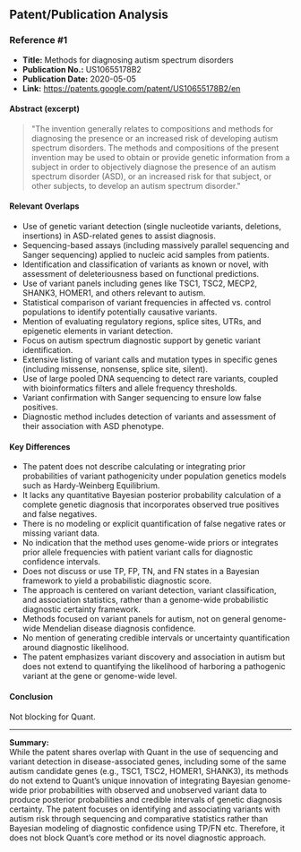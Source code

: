 ## Patent/Publication Analysis

### Reference #1

- **Title:** Methods for diagnosing autism spectrum disorders
- **Publication No.:** US10655178B2
- **Publication Date:** 2020-05-05
- **Link:** https://patents.google.com/patent/US10655178B2/en

#### Abstract (excerpt)

> "The invention generally relates to compositions and methods for diagnosing the presence or an increased risk of developing autism spectrum disorders. The methods and compositions of the present invention may be used to obtain or provide genetic information from a subject in order to objectively diagnose the presence of an autism spectrum disorder (ASD), or an increased risk for that subject, or other subjects, to develop an autism spectrum disorder."

#### Relevant Overlaps

- Use of genetic variant detection (single nucleotide variants, deletions, insertions) in ASD-related genes to assist diagnosis.
- Sequencing-based assays (including massively parallel sequencing and Sanger sequencing) applied to nucleic acid samples from patients.
- Identification and classification of variants as known or novel, with assessment of deleteriousness based on functional predictions.
- Use of variant panels including genes like TSC1, TSC2, MECP2, SHANK3, HOMER1, and others relevant to autism.
- Statistical comparison of variant frequencies in affected vs. control populations to identify potentially causative variants.
- Mention of evaluating regulatory regions, splice sites, UTRs, and epigenetic elements in variant detection.
- Focus on autism spectrum diagnostic support by genetic variant identification.
- Extensive listing of variant calls and mutation types in specific genes (including missense, nonsense, splice site, silent).
- Use of large pooled DNA sequencing to detect rare variants, coupled with bioinformatics filters and allele frequency thresholds.
- Variant confirmation with Sanger sequencing to ensure low false positives.
- Diagnostic method includes detection of variants and assessment of their association with ASD phenotype.

#### Key Differences

- The patent does not describe calculating or integrating prior probabilities of variant pathogenicity under population genetics models such as Hardy-Weinberg Equilibrium.
- It lacks any quantitative Bayesian posterior probability calculation of a complete genetic diagnosis that incorporates observed true positives and false negatives.
- There is no modeling or explicit quantification of false negative rates or missing variant data.
- No indication that the method uses genome-wide priors or integrates prior allele frequencies with patient variant calls for diagnostic confidence intervals.
- Does not discuss or use TP, FP, TN, and FN states in a Bayesian framework to yield a probabilistic diagnostic score.
- The approach is centered on variant detection, variant classification, and association statistics, rather than a genome-wide probabilistic diagnostic certainty framework.
- Methods focused on variant panels for autism, not on general genome-wide Mendelian disease diagnosis confidence.
- No mention of generating credible intervals or uncertainty quantification around diagnostic likelihood.
- The patent emphasizes variant discovery and association in autism but does not extend to quantifying the likelihood of harboring a pathogenic variant at the gene or genome-wide level.

#### Conclusion

Not blocking for Quant.

---

**Summary:**  
While the patent shares overlap with Quant in the use of sequencing and variant detection in disease-associated genes, including some of the same autism candidate genes (e.g., TSC1, TSC2, HOMER1, SHANK3), its methods do not extend to Quant’s unique innovation of integrating Bayesian genome-wide prior probabilities with observed and unobserved variant data to produce posterior probabilities and credible intervals of genetic diagnosis certainty. The patent focuses on identifying and associating variants with autism risk through sequencing and comparative statistics rather than Bayesian modeling of diagnostic confidence using TP/FN etc. Therefore, it does not block Quant’s core method or its novel diagnostic approach.
